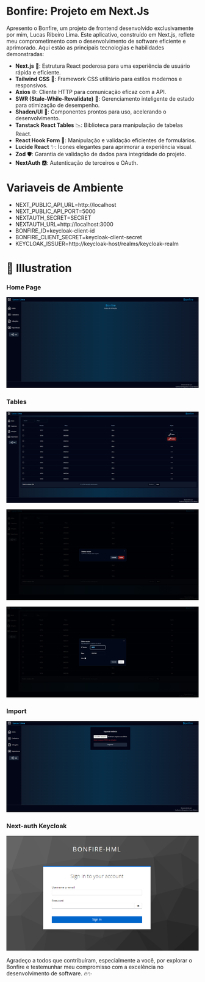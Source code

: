 # **Bonfire: Projeto em Next.Js**

Apresento o Bonfire, um projeto de frontend desenvolvido exclusivamente por mim, Lucas Ribeiro Lima. Este aplicativo, construído em Next.js, reflete meu comprometimento com o desenvolvimento de software eficiente e aprimorado. Aqui estão as principais tecnologias e habilidades demonstradas:

- **Next.js** 🔗: Estrutura React poderosa para uma experiência de usuário rápida e eficiente.
- **Tailwind CSS** 🎨: Framework CSS utilitário para estilos modernos e responsivos.
- **Axios** 🌐: Cliente HTTP para comunicação eficaz com a API.
- **SWR (Stale-While-Revalidate)** 🔄: Gerenciamento inteligente de estado para otimização de desempenho.
- **Shadcn/UI** 🚀: Componentes prontos para uso, acelerando o desenvolvimento.
- **Tanstack React Tables** 📉: Biblioteca para manipulação de tabelas React.
- **React Hook Form** 📝: Manipulação e validação eficientes de formulários.
- **Lucide React** ✨: Ícones elegantes para aprimorar a experiência visual.
- **Zod** 🛡️: Garantia de validação de dados para integridade do projeto.
- **NextAuth** 🅰️: Autenticação de terceiros e OAuth.

# **Variaveis de Ambiente**

- NEXT_PUBLIC_API_URL=http://localhost
- NEXT_PUBLIC_API_PORT=5000
- NEXTAUTH_SECRET=SECRET
- NEXTAUTH_URL=http://localhost:3000
- BONFIRE_ID=keycloak-client-id
- BONFIRE_CLIENT_SECRET=keycloak-client-secret
- KEYCLOAK_ISSUER=http://keycloak-host/realms/keycloak-realm

# **🎨 Illustration**

### Home Page
![Home page](./public/home-page.png)

### Tables
![React tables](./public/CRUD-vehicles.png)

![CRUD edit modal](./public/delete-modal.png)

![CRUD delete modal](./public/edit-modal.png)

### Import

![Import second instance page](./public/import-second-instance.png)

### Next-auth Keycloak

![Keycloack login page](./public/next-auth-keycloak-integration.png)

Agradeço a todos que contribuíram, especialmente a você, por explorar o Bonfire e testemunhar meu compromisso com a excelência no desenvolvimento de software. 🔥✨
